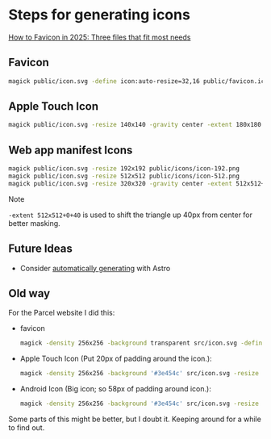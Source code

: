 # Steps for generating icons

[How to Favicon in 2025: Three files that fit most needs](https://evilmartians.com/chronicles/how-to-favicon-in-2021-six-files-that-fit-most-needs)

## Favicon

```sh
magick public/icon.svg -define icon:auto-resize=32,16 public/favicon.ico
```

## Apple Touch Icon

```sh
magick public/icon.svg -resize 140x140 -gravity center -extent 180x180 public/apple-touch-icon.png
```

## Web app manifest Icons

```sh
magick public/icon.svg -resize 192x192 public/icons/icon-192.png
magick public/icon.svg -resize 512x512 public/icons/icon-512.png
magick public/icon.svg -resize 320x320 -gravity center -extent 512x512+0+40 public/icons/icon-mask.png
```

> [!NOTE]
> `-extent 512x512+0+40` is used to shift the triangle up 40px from center for
> better masking.

## Future Ideas

- Consider [automatically generating](https://kremalicious.com/favicon-generation-with-astro/)
  with Astro

## Old way

For the Parcel website I did this:

- favicon

  ```sh
  magick -density 256x256 -background transparent src/icon.svg -define icon:auto-resize -colors 256 src/favicon.ico
  ```

- Apple Touch Icon (Put 20px of padding around the icon.):

  ```sh
  magick -density 256x256 -background '#3e454c' src/icon.svg -resize 152x152 -gravity center -extent 192x192 src/icon.png
  ```

- Android Icon (Big icon; so 58px of padding around icon.):

  ```sh
  magick -density 256x256 -background '#3e454c' src/icon.svg -resize 454x454 -gravity center -extent 512x512 src/icon-512.png
  ```

Some parts of this might be better, but I doubt it. Keeping around for a while
to find out.
